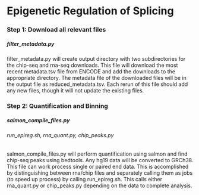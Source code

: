 # Epigenetic Regulation of Splicing

### Step 1: Download all relevant files
##### filter_metadata.py
filter_metadata.py will create output directory with two subdirectories for the chip-seq and rna-seq downloads. This file will download the most recent metadata.tsv file from ENCODE and add the downloads to the appropriate directory. The metadata file of the downloaded files will be in the output file as reduced_metadata.tsv. Each rerun of this file should add any new files, though it will not update the existing files.


### Step 2: Quantification and Binning
##### salmon_compile_files.py
###### run_epireg.sh, rna_quant.py, chip_peaks.py
salmon_compile_files.py will perform quantification using salmon and find chip-seq peaks using bedtools. Any hg19 data will be converted to GRCh38. This file can work process single or paired end data. This is accomplished by distinguishing between rna/chip files and separately calling them as jobs (to speed up process) by calling run_epireg.sh. This calls either rna_quant.py or chip_peaks.py depending on the data to complete analysis.



